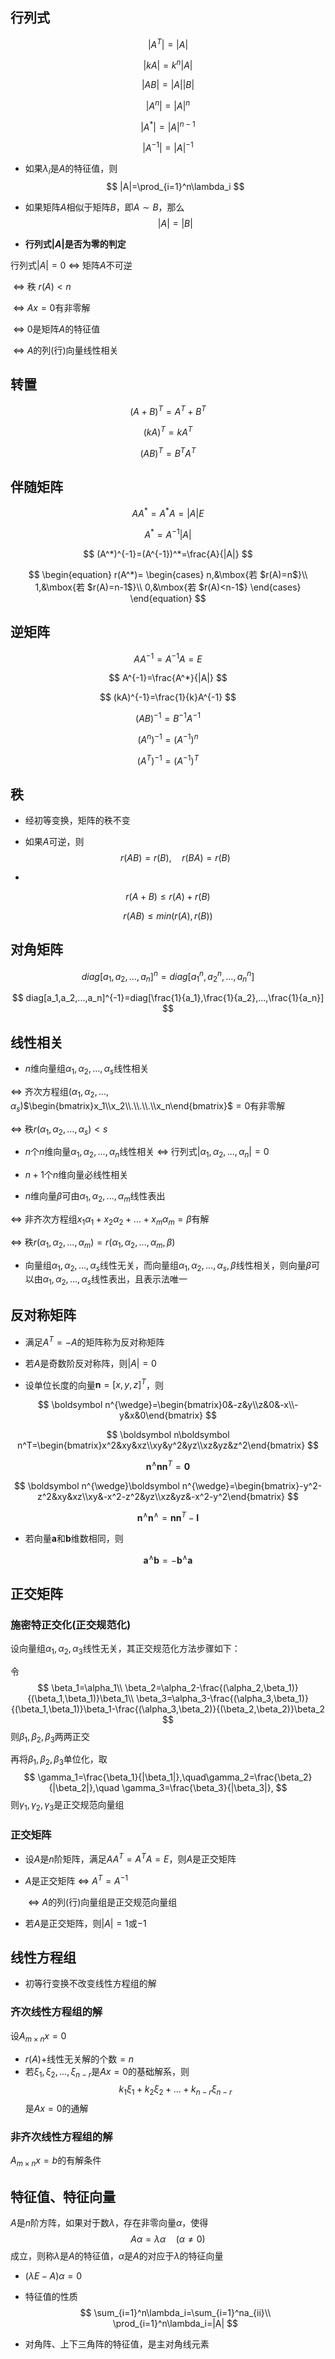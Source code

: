 ## 行列式

$$
|A^T|=|A|
$$

$$
|kA|=k^n|A|
$$

$$
|AB|=|A||B|
$$

$$
|A^n|=|A|^n
$$

$$
|A^*|=|A|^{n-1}
$$

$$
|A^{-1}|=|A|^{-1}
$$

* 如果$\lambda_i$是$A$的特征值，则
  $$
  |A|=\prod_{i=1}^n\lambda_i
  $$
  
* 如果矩阵$A$相似于矩阵$B$，即$A\sim{B}$，那么
  $$
  |A|=|B|
  $$

* **行列式$|A|$是否为零的判定**

行列式$|A|=0$ $\Leftrightarrow$ 矩阵$A$不可逆

​                          $\Leftrightarrow$ 秩 $r(A)<n$

​                          $\Leftrightarrow$ $Ax=0$有非零解

​                          $\Leftrightarrow$ $0$是矩阵$A$的特征值

​                          $\Leftrightarrow$ $A$的列(行)向量线性相关



## 转置

$$
(A+B)^T=A^T+B^T
$$

$$
(kA)^T=kA^T
$$

$$
(AB)^T=B^TA^T
$$



## 伴随矩阵

$$
AA^*=A^*A=|A|E
$$

$$
A^*=A^{-1}|A|
$$

$$
(A^*)^{-1}=(A^{-1})^*=\frac{A}{|A|}
$$

$$
\begin{equation}
r(A^*)=
\begin{cases}
n,&\mbox{若 $r(A)=n$}\\
1,&\mbox{若 $r(A)=n-1$}\\
0,&\mbox{若 $r(A)<n-1$}
\end{cases}
\end{equation}
$$



## 逆矩阵

$$
AA^{-1}=A^{-1}A=E
$$

$$
A^{-1}=\frac{A^*}{|A|}
$$

$$
(kA)^{-1}=\frac{1}{k}A^{-1}
$$

$$
(AB)^{-1}=B^{-1}A^{-1}
$$

$$
(A^n)^{-1}=(A^{-1})^n
$$

$$
(A^T)^{-1}=(A^{-1})^T
$$



## 秩

* 经初等变换，矩阵的秩不变

* 如果$A$可逆，则
  $$
  r(AB)=r(B), \quad r(BA)=r(B)
  $$

* 

$$
r(A+B)\leq r(A)+r(B)
$$

$$
r(AB)\leq min(r(A),r(B))
$$



## 对角矩阵

$$
diag[a_1,a_2,...,a_n]^n=diag[a_1^n,a_2^n,...,a_n^n]
$$

$$
diag[a_1,a_2,...,a_n]^{-1}=diag[\frac{1}{a_1},\frac{1}{a_2},...,\frac{1}{a_n}]
$$



## 线性相关

* $n$维向量组$\alpha_1,\alpha_2,...,\alpha_s$线性相关

$\Leftrightarrow$ 齐次方程组$(\alpha_1,\alpha_2,...,\alpha_s)$$\begin{bmatrix}x_1\\x_2\\.\\.\\.\\x_n\end{bmatrix}$$=0$有非零解

$\Leftrightarrow$ 秩$r(\alpha_1,\alpha_2,...,\alpha_s)<s$

* $n$个$n$维向量$\alpha_1,\alpha_2,...,\alpha_n$线性相关 $\Leftrightarrow$ 行列式$|\alpha_1,\alpha_2,...,\alpha_n|=0$

* $n+1$个$n$维向量必线性相关
* $n$维向量$\beta$可由$\alpha_1,\alpha_2,...,\alpha_m$线性表出

$\Leftrightarrow$ 非齐次方程组$x_1\alpha_1+x_2\alpha_2+...+x_m\alpha_m=\beta$有解

$\Leftrightarrow$ 秩$r(\alpha_1,\alpha_2,...,\alpha_m)=r(\alpha_1,\alpha_2,...,\alpha_m,\beta)$

* 向量组$\alpha_1,\alpha_2,...,\alpha_s$线性无关，而向量组$\alpha_1,\alpha_2,...,\alpha_s,\beta$线性相关，则向量$\beta$可以由$\alpha_1,\alpha_2,...,\alpha_s$线性表出，且表示法唯一



## 反对称矩阵

* 满足$A^T=-A$的矩阵称为反对称矩阵

* 若$A$是奇数阶反对称阵，则$|A|=0$

* 设单位长度的向量$\boldsymbol n=[x,y,z]^T$，则

$$
\boldsymbol n^{\wedge}=\begin{bmatrix}0&-z&y\\z&0&-x\\-y&x&0\end{bmatrix}
$$

$$
\boldsymbol n\boldsymbol n^T=\begin{bmatrix}x^2&xy&xz\\xy&y^2&yz\\xz&yz&z^2\end{bmatrix}
$$

$$
\boldsymbol n^{\wedge}\boldsymbol n\boldsymbol n^T=\boldsymbol 0
$$


$$
\boldsymbol n^{\wedge}\boldsymbol n^{\wedge}=\begin{bmatrix}-y^2-z^2&xy&xz\\xy&-x^2-z^2&yz\\xz&yz&-x^2-y^2\end{bmatrix}
$$

$$
\boldsymbol n^{\wedge}\boldsymbol n^{\wedge}=\boldsymbol n\boldsymbol n^T-\boldsymbol I
$$





* 若向量$\boldsymbol a$和$\boldsymbol b$维数相同，则

$$
\boldsymbol a^{\wedge}\boldsymbol b=-\boldsymbol b^{\wedge}\boldsymbol a
$$



## 正交矩阵

### 施密特正交化(正交规范化)

设向量组$\alpha_1,\alpha_2,\alpha_3$线性无关，其正交规范化方法步骤如下：

令
$$
\beta_1=\alpha_1\\
\beta_2=\alpha_2-\frac{(\alpha_2,\beta_1)}{(\beta_1,\beta_1)}\beta_1\\
\beta_3=\alpha_3-\frac{(\alpha_3,\beta_1)}{(\beta_1,\beta_1)}\beta_1-\frac{(\alpha_3,\beta_2)}{(\beta_2,\beta_2)}\beta_2
$$
则$\beta_1,\beta_2,\beta_3$两两正交



再将$\beta_1,\beta_2,\beta_3$单位化，取
$$
\gamma_1=\frac{\beta_1}{|\beta_1|},\quad\gamma_2=\frac{\beta_2}{|\beta_2|},\quad \gamma_3=\frac{\beta_3}{|\beta_3|},
$$
则$\gamma_1,\gamma_2,\gamma_3$是正交规范向量组

### 正交矩阵

* 设$A$是$n$阶矩阵，满足$AA^T=A^TA=E$，则$A$是正交矩阵

* $A$是正交矩阵 $\Leftrightarrow$ $A^T=A^{-1}$

  ​                        $\Leftrightarrow$ $A$的列(行)向量组是正交规范向量组

* 若$A$是正交矩阵，则$|A|=1$或$-1$



## 线性方程组

* 初等行变换不改变线性方程组的解



### 齐次线性方程组的解

设$A_{m\times n}x=0$

* $r(A)+$线性无关解的个数$=n$
* 若$\xi_1,\xi_2,...,\xi_{n-r}$是$Ax=0$的基础解系，则
$$
k_1\xi_1+k_2\xi_2+...+k_{n-r}\xi_{n-r}
$$
是$Ax=0$的通解



### 非齐次线性方程组的解

$A_{m\times n}x=b$的有解条件



## 特征值、特征向量

$A$是$n$阶方阵，如果对于数$\lambda$，存在非零向量$\alpha$，使得
$$
A\alpha=\lambda\alpha\quad(\alpha\neq0)
$$
成立，则称$\lambda$是$A$的特征值，$\alpha$是$A$的对应于$\lambda$的特征向量



* $(\lambda E-A)\alpha=0$

* 特征值的性质
$$
\sum_{i=1}^n\lambda_i=\sum_{i=1}^na_{ii}\\
\prod_{i=1}^n\lambda_i=|A|
$$

* 对角阵、上下三角阵的特征值，是主对角线元素




